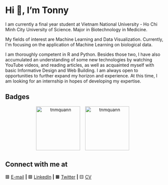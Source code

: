  
<h1>Hi 👋, I’m Tonny</h1>

I am currently a final year student at Vietnam National University - Ho Chi Minh City University of Science. Major in Biotechnology in Medicine.

My fields of interest are Machine Learning and Data Visualization. Currently, I'm focusing on the application of Machine Learning on biological data.

I am thoroughly competent in R and Python. Besides those two, I have also accumulated an understanding of some new technologies by watching YouTube videos, and reading articles, as well as acquainted myself with basic Informative Design and Web Building. I am always open to opportunities to further expand my horizon and experience. At this time, I am looking for an internship in hopes of developing my expertise.

## Badges

<p style="text-align: center;">
  <img src="https://github-readme-stats.vercel.app/api?username=tnmquann&show_icons=true&locale=en" alt="tnmquann" style="height: 140px;" />
  &nbsp;&nbsp;
 <img src="https://leetcode-stats-six.vercel.app/api?username=tnmquann&theme=dark" alt="tnmquann" style="height: 140px;" /> &nbsp;&nbsp;
</p>

## Connect with me at
🟥 [E-mail][E-mail] **|**
🟩 [LinkedIn][LinkedIn] **|**
🟫 [Twitter][Twitter] **|**
🟨 [CV][CV]

[CV]: https://raw.githubusercontent.com/tnmquann/tnmquann/master/CV_QuanTonNgocMinh_ENG.pdf
[Twitter]: https://twitter.com/quantonny1112
[LinkedIn]: https://www.linkedin.com/in/tnmquann/
[E-mail]: mailto:minhquan.tdn.ct1619@gmail.com
